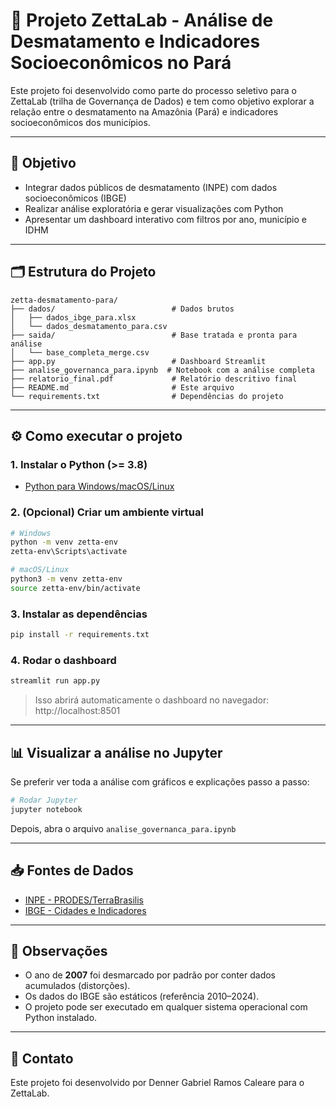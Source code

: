 # 🌱 Projeto ZettaLab - Análise de Desmatamento e Indicadores Socioeconômicos no Pará

Este projeto foi desenvolvido como parte do processo seletivo para o ZettaLab (trilha de Governança de Dados) e tem como objetivo explorar a relação entre o desmatamento na Amazônia (Pará) e indicadores socioeconômicos dos municípios.

---

## 🧠 Objetivo

- Integrar dados públicos de desmatamento (INPE) com dados socioeconômicos (IBGE)
- Realizar análise exploratória e gerar visualizações com Python
- Apresentar um dashboard interativo com filtros por ano, município e IDHM

---

## 🗂️ Estrutura do Projeto

```
zetta-desmatamento-para/
├── dados/                          # Dados brutos
│   ├── dados_ibge_para.xlsx
│   └── dados_desmatamento_para.csv
├── saida/                          # Base tratada e pronta para análise
│   └── base_completa_merge.csv
├── app.py                          # Dashboard Streamlit
├── analise_governanca_para.ipynb  # Notebook com a análise completa
├── relatorio_final.pdf             # Relatório descritivo final
├── README.md                       # Este arquivo
└── requirements.txt                # Dependências do projeto
```

---

## ⚙️ Como executar o projeto

### 1. Instalar o Python (>= 3.8)
- [Python para Windows/macOS/Linux](https://www.python.org/downloads/)

### 2. (Opcional) Criar um ambiente virtual

```bash
# Windows
python -m venv zetta-env
zetta-env\Scripts\activate

# macOS/Linux
python3 -m venv zetta-env
source zetta-env/bin/activate
```

### 3. Instalar as dependências

```bash
pip install -r requirements.txt
```

### 4. Rodar o dashboard

```bash
streamlit run app.py
```

> Isso abrirá automaticamente o dashboard no navegador: http://localhost:8501

---

## 📊 Visualizar a análise no Jupyter

Se preferir ver toda a análise com gráficos e explicações passo a passo:

```bash
# Rodar Jupyter
jupyter notebook
```

Depois, abra o arquivo `analise_governanca_para.ipynb`

---

## 📥 Fontes de Dados

- [INPE - PRODES/TerraBrasilis](http://terrabrasilis.dpi.inpe.br/)
- [IBGE - Cidades e Indicadores](https://www.ibge.gov.br/)

---

## 📌 Observações

- O ano de **2007** foi desmarcado por padrão por conter dados acumulados (distorções).
- Os dados do IBGE são estáticos (referência 2010–2024).
- O projeto pode ser executado em qualquer sistema operacional com Python instalado.

---

## 🤝 Contato

Este projeto foi desenvolvido por Denner Gabriel Ramos Caleare para o ZettaLab.
